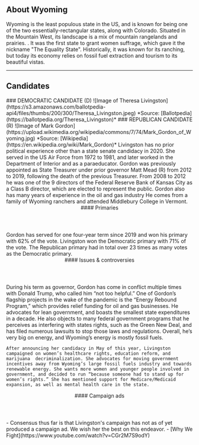 ## About Wyoming
Wyoming is the least populous state in the US, and is known for being one of the two essentially-rectangular states, along with Colorado. Situated in the Mountain West, its landscape is a mix of mountain rangelands and prairies. . It was the first state to grant women suffrage, which gave it the nickname "The Equality State". Historically, it was known for its ranching, but today its economy relies on fossil fuel extraction and tourism to its beautiful vistas.

---

## Candidates

<Grid>
  <Box>
    ### DEMOCRATIC CANDIDATE (D)
    ![Image of Theresa Livingston](https://s3.amazonaws.com/ballotpedia-api4/files/thumbs/200/300/Theresa_Livingston.jpeg)
    *Source: [Ballotpedia](https://ballotpedia.org/Theresa_Livingston)*
  </Box>
  <Box>
    ### REPUBLICAN CANDIDATE (R)
    ![Image of Mark Gordon](https://upload.wikimedia.org/wikipedia/commons/7/74/Mark_Gordon_of_Wyoming.jpg)
    *Source: [Wikipedia](https://en.wikipedia.org/wiki/Mark_Gordon)*
  </Box>

  <Box>
    Livingston has no prior political experience other than a state senate candidacy in 2020. She served in the US Air Force from 1972 to 1981, and later worked in the Department of Interior and as a paraeducator.
  </Box>
  <Box>
    Gordon was previously appointed as State Treasurer under prior governor Matt Mead (R) from 2012 to 2019, following the death of the previous Treasurer. From 2008 to 2012 he was one of the 9 directors of the Federal Reserve Bank of Kansas City as a Class B director, which are elected to represent the public. Gordon also has many years of experience in the oil and gas industry  He comes from a family of Wyoming ranchers and attended Middlebury College in Vermont. 
  </Box>

  <Header>
    #### Primaries
  </Header>
  <Box>
    Gordon has served for one four-year term since 2019 and won his primary with 62% of the vote.
  </Box>
  <Box>
    Livingston won the Democratic primary with 71% of the vote. The Republican primary had in total over 23 times as many votes as the Democratic primary.
  </Box>

  <Header>
    #### Issues & controversies
  </Header>

  <WideBox>
    During his term as governor, Gordon has come in conflict multiple times with Donald Trump, who called him “not too helpful.” One of Gordon’s flagship projects in the wake of the pandemic is the “Energy Rebound Program,” which provides relief funding for oil and gas businesses. He advocates for lean government, and boasts the smallest state expenditures in a decade. He also objects to many federal government programs that he perceives as interfering with states rights, such as the Green New Deal, and has filed numerous lawsuits to stop those laws and regulations. Overall, he’s very big on energy, and Wyoming’s energy is mostly fossil fuels.

    After announcing her candidacy in May of this year, Livingston campaigned on women’s healthcare rights, education reform, and marijuana  decriminalization. She advocates for moving government incentives away from Wyoming’s large fossil fuels industry and towards renewable energy. She wants more women and younger people involved in government, and decided to run “because someone had to stand up for women’s rights.” She has mentioned support for Medicare/Medicaid expansion, as well as mental health care in the state.

  </WideBox>
 
  <Header>
    #### Campaign ads
  </Header>
  <Box>
    - Consensus thus far is that Livingston's campaign has not as of yet produced a campaign ad. We wish her the best on this endeavor.
  </Box>
  <Box>
    - [Why We Fight](https://www.youtube.com/watch?v=CGr2M7S9odY)
  </Box>
</Grid>
